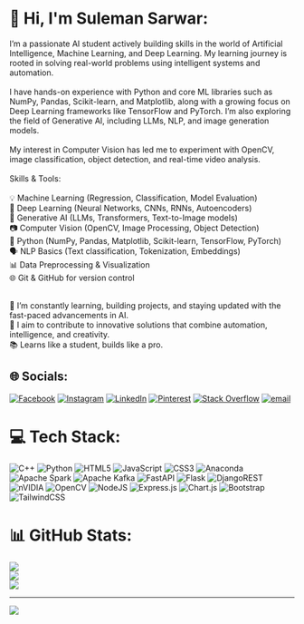 # 👋 Hi, I'm Suleman Sarwar:
I’m a passionate AI student actively building skills in the world of Artificial Intelligence, Machine Learning, and Deep Learning. My learning journey is rooted in solving real-world problems using intelligent systems and automation.<br><br>I have hands-on experience with Python and core ML libraries such as NumPy, Pandas, Scikit-learn, and Matplotlib, along with a growing focus on Deep Learning frameworks like TensorFlow and PyTorch. I’m also exploring the field of Generative AI, including LLMs, NLP, and image generation models.<br><br>My interest in Computer Vision has led me to experiment with OpenCV, image classification, object detection, and real-time video analysis.<br><br>Skills & Tools:<br><br>💡 Machine Learning (Regression, Classification, Model Evaluation)<br>
🧠 Deep Learning (Neural Networks, CNNs, RNNs, Autoencoders)<br>
🧪 Generative AI (LLMs, Transformers, Text-to-Image models)<br>
📷 Computer Vision (OpenCV, Image Processing, Object Detection)<br>
🐍 Python (NumPy, Pandas, Matplotlib, Scikit-learn, TensorFlow, PyTorch)<br>
🗣️ NLP Basics (Text classification, Tokenization, Embeddings)<br>
📊 Data Preprocessing & Visualization<br>
🌐 Git & GitHub for version control<br><br>

🚀 I’m constantly learning, building projects, and staying updated with the fast-paced advancements in AI.<br>
🎯 I aim to contribute to innovative solutions that combine automation, intelligence, and creativity.<br>
📚 Learns like a student, builds like a pro.


## 🌐 Socials:
[![Facebook](https://img.shields.io/badge/Facebook-%231877F2.svg?logo=Facebook&logoColor=white)](https://facebook.com/sulemansarwarr) [![Instagram](https://img.shields.io/badge/Instagram-%23E4405F.svg?logo=Instagram&logoColor=white)](https://instagram.com/sulemansarwarr) [![LinkedIn](https://img.shields.io/badge/LinkedIn-%230077B5.svg?logo=linkedin&logoColor=white)](https://linkedin.com/in/sulemansarwarr) [![Pinterest](https://img.shields.io/badge/Pinterest-%23E60023.svg?logo=Pinterest&logoColor=white)](https://pinterest.com/sulemansarwarr) [![Stack Overflow](https://img.shields.io/badge/-Stackoverflow-FE7A16?logo=stack-overflow&logoColor=white)](https://stackoverflow.com/users/sulemansarwarr) [![email](https://img.shields.io/badge/Email-D14836?logo=gmail&logoColor=white)](mailto:sulemansarwarr1@gmail.com) 

# 💻 Tech Stack:
![C++](https://img.shields.io/badge/c++-%2300599C.svg?style=for-the-badge&logo=c%2B%2B&logoColor=white) ![Python](https://img.shields.io/badge/python-3670A0?style=for-the-badge&logo=python&logoColor=ffdd54) ![HTML5](https://img.shields.io/badge/html5-%23E34F26.svg?style=for-the-badge&logo=html5&logoColor=white) ![JavaScript](https://img.shields.io/badge/javascript-%23323330.svg?style=for-the-badge&logo=javascript&logoColor=%23F7DF1E) ![CSS3](https://img.shields.io/badge/css3-%231572B6.svg?style=for-the-badge&logo=css3&logoColor=white) ![Anaconda](https://img.shields.io/badge/Anaconda-%2344A833.svg?style=for-the-badge&logo=anaconda&logoColor=white) ![Apache Spark](https://img.shields.io/badge/Apache%20Spark-FDEE21?style=for-the-badge&logo=apachespark&logoColor=black) ![Apache Kafka](https://img.shields.io/badge/Apache%20Kafka-000?style=for-the-badge&logo=apachekafka) ![FastAPI](https://img.shields.io/badge/FastAPI-005571?style=for-the-badge&logo=fastapi) ![Flask](https://img.shields.io/badge/flask-%23000.svg?style=for-the-badge&logo=flask&logoColor=white) ![DjangoREST](https://img.shields.io/badge/DJANGO-REST-ff1709?style=for-the-badge&logo=django&logoColor=white&color=ff1709&labelColor=gray) ![nVIDIA](https://img.shields.io/badge/cuda-000000.svg?style=for-the-badge&logo=nVIDIA&logoColor=green) ![OpenCV](https://img.shields.io/badge/opencv-%23white.svg?style=for-the-badge&logo=opencv&logoColor=white) ![NodeJS](https://img.shields.io/badge/node.js-6DA55F?style=for-the-badge&logo=node.js&logoColor=white) ![Express.js](https://img.shields.io/badge/express.js-%23404d59.svg?style=for-the-badge&logo=express&logoColor=%2361DAFB) ![Chart.js](https://img.shields.io/badge/chart.js-F5788D.svg?style=for-the-badge&logo=chart.js&logoColor=white) ![Bootstrap](https://img.shields.io/badge/bootstrap-%238511FA.svg?style=for-the-badge&logo=bootstrap&logoColor=white) ![TailwindCSS](https://img.shields.io/badge/tailwindcss-%2338B2AC.svg?style=for-the-badge&logo=tailwind-css&logoColor=white)
# 📊 GitHub Stats:
![](https://github-readme-stats.vercel.app/api?username=sulemansarwarr&theme=dark&hide_border=false&include_all_commits=false&count_private=false)<br/>
![](https://nirzak-streak-stats.vercel.app/?user=sulemansarwarr&theme=dark&hide_border=false)<br/>
![](https://github-readme-stats.vercel.app/api/top-langs/?username=sulemansarwarr&theme=dark&hide_border=false&include_all_commits=false&count_private=false&layout=compact)

---
[![](https://visitcount.itsvg.in/api?id=sulemansarwarr&icon=0&color=0)](https://visitcount.itsvg.in)

<!-- Proudly created with GPRM ( https://gprm.itsvg.in ) -->
